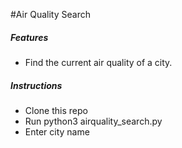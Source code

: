 #Air Quality Search

##### Features
* Find the current air quality of a city.

##### Instructions
* Clone this repo
* Run python3 airquality_search.py
* Enter city name
